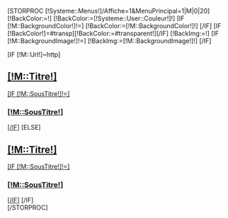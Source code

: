 [STORPROC [!Systeme::Menus!]/Affiche=1&MenuPrincipal=1|M|0|20]
	[!BackColor:=!]
	[!BackColor:=[!Systeme::User::Couleur!]!]
	[IF [!M::BackgroundColor!]!=]
		[!BackColor:=[!M::BackgroundColor!]!]
	[/IF]
[IF [!BackColor!]=#transp][!BackColor:=#transparent!][/IF]
	[!BackImg:=!]
	[IF [!M::BackgroundImage!]!=]
		[!BackImg:=[!M::BackgroundImage!]!]
	[/IF]
	<div class="pull-left" style="[IF [!BackColor!]!=]background-color:[!BackColor!];[/IF]">
		<div class="ElementMenu" style="[IF [!BackImg!]!=]background:url('[!BackImg!]') no-repeat right 0 [!BackColor!];[/IF]">
			[IF [!M::Url!]~http]
				<a href="[!M::Url!]" target="_blank" ><h2>[!M::Titre!]</h2>[IF [!M::SousTitre!]!=]<h3>[!M::SousTitre!]</h3>[/IF]</a>
			[ELSE]
				<a href="/[!M::Url!]" ><h2>[!M::Titre!]</h2>[IF [!M::SousTitre!]!=]<h3>[!M::SousTitre!]</h3>[/IF]</a>
			[/IF]
		</div>
	</div>
[/STORPROC]

